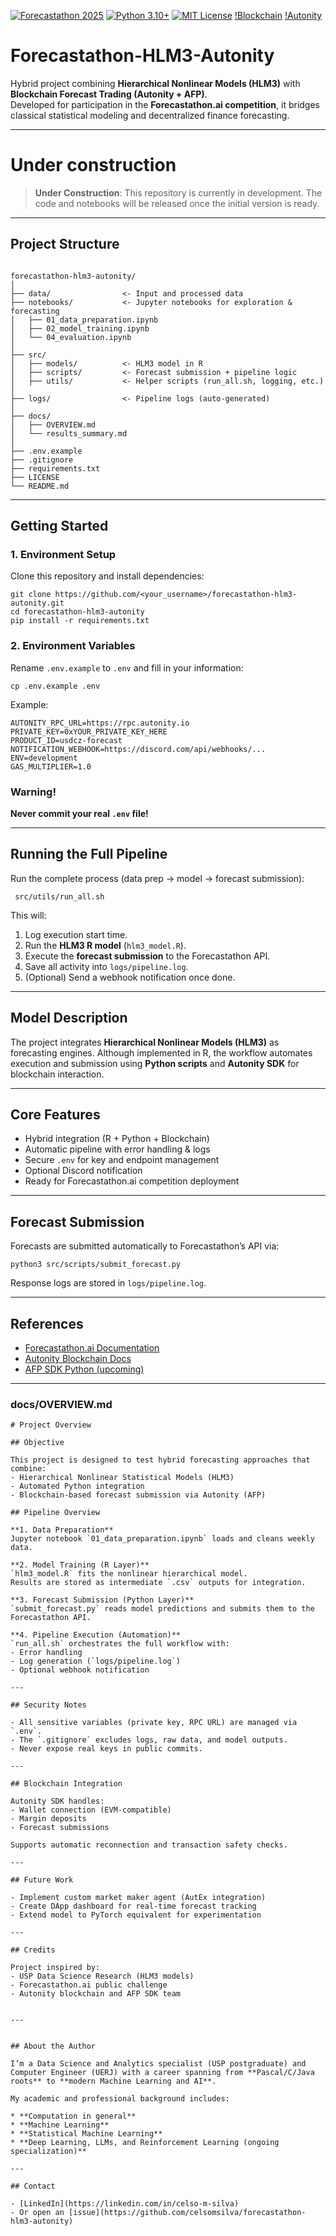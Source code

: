 [![Forecastathon 2025](https://img.shields.io/badge/Forecastathon-2025-blue)](https://forecastathon.ai)
[![Python 3.10+](https://img.shields.io/badge/Built%20with-Python%203.10+-yellow)](https://www.python.org/)
[![MIT License](https://img.shields.io/badge/License-MIT-green.svg)](LICENSE)
[!Blockchain](https://img.shields.io/badge/Blockchain-Autonomy-blue)
[!Autonity](https://img.shields.io/badge/blockchain-Autonity-orange)

# Forecastathon-HLM3-Autonity

Hybrid project combining **Hierarchical Nonlinear Models (HLM3)** with **Blockchain Forecast Trading (Autonity + AFP)**.  
Developed for participation in the **Forecastathon.ai competition**, it bridges classical statistical modeling and decentralized finance forecasting.

---

# Under construction

> **Under Construction**: This repository is currently in development.
> The code and notebooks will be released once the initial version is ready.

---

## Project Structure

```

forecastathon-hlm3-autonity/
│
├── data/                <- Input and processed data
├── notebooks/           <- Jupyter notebooks for exploration & forecasting
│   ├── 01_data_preparation.ipynb
│   ├── 02_model_training.ipynb
│   └── 04_evaluation.ipynb
│
├── src/
│   ├── models/          <- HLM3 model in R
│   ├── scripts/         <- Forecast submission + pipeline logic
│   ├── utils/           <- Helper scripts (run_all.sh, logging, etc.)
│
├── logs/                <- Pipeline logs (auto-generated)
│
├── docs/
│   ├── OVERVIEW.md
│   └── results_summary.md
│
├── .env.example
├── .gitignore
├── requirements.txt
├── LICENSE
└── README.md

```

---

## Getting Started

### 1. Environment Setup

Clone this repository and install dependencies:

```
git clone https://github.com/<your_username>/forecastathon-hlm3-autonity.git
cd forecastathon-hlm3-autonity
pip install -r requirements.txt
```

### 2. Environment Variables

Rename `.env.example` to `.env` and fill in your information:

```
cp .env.example .env
```

Example:

```
AUTONITY_RPC_URL=https://rpc.autonity.io
PRIVATE_KEY=0xYOUR_PRIVATE_KEY_HERE
PRODUCT_ID=usdcz-forecast
NOTIFICATION_WEBHOOK=https://discord.com/api/webhooks/...
ENV=development
GAS_MULTIPLIER=1.0
```

### Warning!

 **Never commit your real `.env` file!**

---

## Running the Full Pipeline

Run the complete process (data prep → model → forecast submission):

```
 src/utils/run_all.sh
```

This will:

1. Log execution start time.
2. Run the **HLM3 R model** (`hlm3_model.R`).
3. Execute the **forecast submission** to the Forecastathon API.
4. Save all activity into `logs/pipeline.log`.
5. (Optional) Send a webhook notification once done.

---

## Model Description

The project integrates **Hierarchical Nonlinear Models (HLM3)** as forecasting engines.
Although implemented in R, the workflow automates execution and submission using **Python scripts** and **Autonity SDK** for blockchain interaction.

---

## Core Features

- Hybrid integration (R + Python + Blockchain)
- Automatic pipeline with error handling & logs
- Secure `.env` for key and endpoint management
- Optional Discord notification
- Ready for Forecastathon.ai competition deployment

---

## Forecast Submission

Forecasts are submitted automatically to Forecastathon’s API via:

```
python3 src/scripts/submit_forecast.py
```

Response logs are stored in `logs/pipeline.log`.

---

## References

* [Forecastathon.ai Documentation](https://forecastathon.ai/resources)
* [Autonity Blockchain Docs](https://docs.autonity.io)
* [AFP SDK Python (upcoming)](https://forecastathon.ai/resources)


---

### **docs/OVERVIEW.md**

```
# Project Overview

## Objective

This project is designed to test hybrid forecasting approaches that combine:
- Hierarchical Nonlinear Statistical Models (HLM3)
- Automated Python integration
- Blockchain-based forecast submission via Autonity (AFP)

## Pipeline Overview

**1. Data Preparation**  
Jupyter notebook `01_data_preparation.ipynb` loads and cleans weekly data.

**2. Model Training (R Layer)**  
`hlm3_model.R` fits the nonlinear hierarchical model.  
Results are stored as intermediate `.csv` outputs for integration.

**3. Forecast Submission (Python Layer)**  
`submit_forecast.py` reads model predictions and submits them to the Forecastathon API.

**4. Pipeline Execution (Automation)**  
`run_all.sh` orchestrates the full workflow with:
- Error handling  
- Log generation (`logs/pipeline.log`)  
- Optional webhook notification  

---

## Security Notes

- All sensitive variables (private key, RPC URL) are managed via `.env`.  
- The `.gitignore` excludes logs, raw data, and model outputs.  
- Never expose real keys in public commits.

---

## Blockchain Integration

Autonity SDK handles:
- Wallet connection (EVM-compatible)  
- Margin deposits  
- Forecast submissions  

Supports automatic reconnection and transaction safety checks.

---

## Future Work

- Implement custom market maker agent (AutEx integration)  
- Create DApp dashboard for real-time forecast tracking  
- Extend model to PyTorch equivalent for experimentation

---

## Credits

Project inspired by:
- USP Data Science Research (HLM3 models)
- Forecastathon.ai public challenge
- Autonity blockchain and AFP SDK team


---


## About the Author

I’m a Data Science and Analytics specialist (USP postgraduate) and Computer Engineer (UERJ) with a career spanning from **Pascal/C/Java roots** to **modern Machine Learning and AI**.

My academic and professional background includes:

* **Computation in general**
* **Machine Learning**
* **Statistical Machine Learning**
* **Deep Learning, LLMs, and Reinforcement Learning (ongoing specialization)**

---

## Contact  

- [LinkedIn](https://linkedin.com/in/celso-m-silva)  
- Or open an [issue](https://github.com/celsomsilva/forecastathon-hlm3-autonity) 

